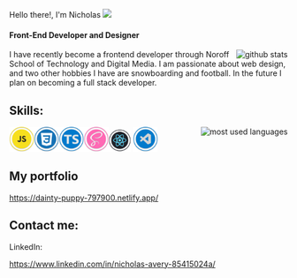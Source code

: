 
Hello there!, I'm Nicholas <img src="https://emojis.slackmojis.com/emojis/images/1531849430/4246/blob-sunglasses.gif?1531849430" width="30"/>
#### Front-End Developer and Designer

<img align='right' src='https://github-readme-stats.vercel.app/api?username=Nickenn&show_icons=true' alt='github stats'>

I have recently become a frontend developer through Noroff School of Technology and Digital Media. I am passionate about web design, and two other hobbies I have are snowboarding and football. In the future I plan on becoming a full stack developer.

## Skills: 
<img align="left" width="45px" src="https://github.com/Pedro-Murilo/icons-for-readme/blob/main/.github/js-icon.svg" alt="Javascript Icon" />
<img align="left" width="45px" src="https://github.com/Pedro-Murilo/icons-for-readme/blob/main/.github/css-icon.svg" alt="CSS Icon" />
<img align="left" width="45px" src="https://github.com/Pedro-Murilo/Pedro-Murilo/blob/main/.github/typescript-icon.svg" alt="Typescript icon" />
<img width="40px" alt="React JS" src="https://github.com/Pedro-Murilo/Pedro-Murilo/blob/main/.github/react-icon.svg" alt="React JS" />
<img align="left" width="45px" src="https://github.com/Pedro-Murilo/icons-for-readme/blob/main/.github/sass-icon.svg" alt="SASS Icon" />
<img width="45px" src="https://github.com/Pedro-Murilo/icons-for-readme/blob/main/.github/vscode-icon.svg" alt="VSCode Icon" />

<img align='right' src='https://github-readme-stats.vercel.app/api/top-langs/?username=Nickenn&layout=compact' alt='most used languages'>

## My portfolio

https://dainty-puppy-797900.netlify.app/

##

## Contact me: 

LinkedIn:

https://www.linkedin.com/in/nicholas-avery-85415024a/
